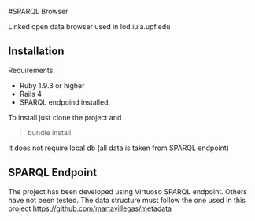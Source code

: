 #SPARQL Browser

Linked open data browser used in
lod.iula.upf.edu

## Installation

Requirements:
* Ruby 1.9.3 or higher
* Rails 4
* SPARQL endpoind installed.

To install just clone the project and 
> bundle install

It does not require local db (all data is taken from SPARQL endpoint)

## SPARQL Endpoint
The project has been developed using Virtuoso SPARQL endpoint. Others have not been tested.
The data structure must follow the one used in this project
https://github.com/martavillegas/metadata

